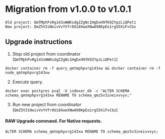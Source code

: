 # Migration from v1.0.0 to v1.0.1
```
Old project: QmTMphPvRg143xWWKsdgZZgNc1HgDxH9fK9ZYpzLiQPet1
New project: QmZ5V3iNeivVvYVfr8Ui8XweXNwA98KpEo1rg55XiFvCbz
```


## Upgrade instructions
 1) Stop old project from coordinator (`QmTMphPvRg143xWWKsdgZZgNc1HgDxH9fK9ZYpzLiQPet1`)

```
docker container rm -f query_qmtmphpvrg143xw && docker container rm -f node_qmtmphpvrg143xw
```

 2) Execute query.

```
docker exec postgres psql -U indexer_db -c "ALTER SCHEMA schema_qmtmphpvrg143xw RENAME TO schema_qmz5v3ineivvvyv;"

```

 3) Run new project from coordinator (`QmZ5V3iNeivVvYVfr8Ui8XweXNwA98KpEo1rg55XiFvCbz`)

#### RAW Upgrade command. For Native requests.
`ALTER SCHEMA schema_qmtmphpvrg143xw RENAME TO schema_qmz5v3ineivvvyv;`
